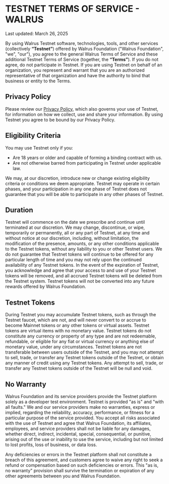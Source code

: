 <!-- markdownlint-disable proper-names -->
# TESTNET TERMS OF SERVICE - WALRUS

Last updated: March 26, 2025

By using Walrus Testnet software, technologies, tools, and other services (collectively
**“Testnet”**) offered by Walrus Foundation ("Walrus Foundation", "we", "our"), you agree to the
general Walrus Terms of Service and these additional Testnet Terms of Service (together, the
**“Terms”**). If you do not agree, do not participate in Testnet. If you are using Testnet on behalf
of an organization, you represent and warrant that you are an authorized representative of that
organization and have the authority to bind that business or entity to the Terms.

## Privacy Policy

Please review our [Privacy Policy](../legal/privacy.md), which also governs your use of Testnet, for
information on how we collect, use and share your information. By using Testnet you agree to be
bound by our Privacy Policy.

## Eligibility Criteria

You may use Testnet only if you:

- Are 18 years or older and capable of forming a binding contract with us.
- Are not otherwise barred from participating in Testnet under applicable law.

We may, at our discretion, introduce new or change existing eligibility criteria or conditions we
deem appropriate. Testnet may operate in certain phases, and your participation in any one phase of
Testnet does not guarantee that you will be able to participate in any other phases of Testnet.

## Duration

Testnet will commence on the date we prescribe and continue until terminated at our discretion. We
may change, discontinue, or wipe, temporarily or permanently, all or any part of Testnet, at any
time and without notice at our discretion, including, without limitation, the modification of the
presence, amounts, or any other conditions applicable to the Testnet tokens, without any liability
to you or other Testnet users. We do not guarantee that Testnet tokens will continue to be offered
for any particular length of time and you may not rely upon the continued availability of any
Testnet tokens. In the event of the expiration of Testnet, you acknowledge and agree that your
access to and use of your Testnet tokens will be removed, and all accrued Testnet tokens will be
deleted from the Testnet system. Testnet tokens will not be converted into any future rewards
offered by Walrus Foundation.

## Testnet Tokens

During Testnet you may accumulate Testnet tokens, such as through the Testnet faucet, which are not,
and will never convert to or accrue to become Mainnet tokens or any other tokens or virtual assets.
Testnet tokens are virtual items with no monetary value. Testnet tokens do not constitute any
currency or property of any type and are not redeemable, refundable, or eligible for any fiat or
virtual currency or anything else of monetary value, under any circumstances. Testnet tokens are not
transferable between users outside of the Testnet, and you may not attempt to sell, trade, or
transfer any Testnet tokens outside of the Testnet, or obtain any manner of credit using any Testnet
tokens. Any attempt to sell, trade, or transfer any Testnet tokens outside of the Testnet will be
null and void.

## No Warranty

Walrus Foundation and its service providers provide the Testnet platform solely as a developer test
environment. Testnet is provided "as is" and "with all faults." We and our service providers make no
warranties, express or implied, regarding the reliability, accuracy, performance, or fitness for a
particular purpose of the service provided. You accept all risks associated with the use of Testnet
and agree that Walrus Foundation, its affiliates, employees, and service providers shall not be
liable for any damages, whether direct, indirect, incidental, special, consequential, or punitive,
arising out of the use or inability to use the service, including but not limited to lost profits,
loss of business, or data loss.

Any deficiencies or errors in the Testnet platform shall not constitute a breach of this agreement,
and customers agree to waive any right to seek a refund or compensation based on such deficiencies
or errors. This "as is, no warranty" provision shall survive the termination or expiration of any
other agreements between you and Walrus Foundation.
